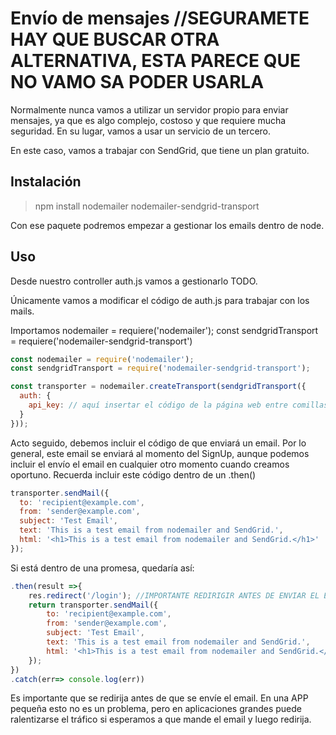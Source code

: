 # Envío de mensajes //SEGURAMETE HAY QUE BUSCAR OTRA ALTERNATIVA, ESTA PARECE QUE NO VAMO SA PODER USARLA

Normalmente nunca vamos a utilizar un servidor propio para enviar mensajes, ya que es algo complejo, costoso y que requiere mucha seguridad.
En su lugar, vamos a usar un servicio de un tercero.

En este caso, vamos a trabajar con SendGrid, que tiene un plan gratuito.


## Instalación

>npm install nodemailer nodemailer-sendgrid-transport

Con ese paquete podremos empezar a gestionar los emails dentro de node.

## Uso

Desde nuestro controller auth.js vamos a gestionarlo TODO.

Únicamente vamos a modificar el código de auth.js para trabajar con los mails.

Importamos nodemailer = requiere('nodemailer');
const sendgridTransport = requiere('nodemailer-sendgrid-transport')

```javascript
const nodemailer = require('nodemailer');
const sendgridTransport = require('nodemailer-sendgrid-transport');

const transporter = nodemailer.createTransport(sendgridTransport({
  auth: {
    api_key: // aquí insertar el código de la página web entre comillas 'SG.irOLRZ...'
  }
}));

```

Acto seguido, debemos incluir el código de que enviará un email. Por lo general, este email se enviará al momento del SignUp, aunque podemos incluir el envío el email en cualquier otro momento cuando creamos oportuno.
Recuerda incluir este código dentro de un .then()

```javascript
transporter.sendMail({
  to: 'recipient@example.com',
  from: 'sender@example.com',
  subject: 'Test Email',
  text: 'This is a test email from nodemailer and SendGrid.',
  html: '<h1>This is a test email from nodemailer and SendGrid.</h1>'
});

```

Si está dentro de una promesa, quedaría así:

```javascript
.then(result =>{
    res.redirect('/login'); //IMPORTANTE REDIRIGIR ANTES DE ENVIAR EL EMAIL, PARA EVITAR QUE SE QUEDE ATASCADO EL TRÁFICO
    return transporter.sendMail({
        to: 'recipient@example.com',
        from: 'sender@example.com',
        subject: 'Test Email',
        text: 'This is a test email from nodemailer and SendGrid.',
        html: '<h1>This is a test email from nodemailer and SendGrid.</h1>'
    });  
})
.catch(err=> console.log(err))

```

Es importante que se redirija antes de que se envíe el email. En una APP pequeña esto no es un problema, pero en aplicaciones grandes puede ralentizarse el tráfico si esperamos a que mande el email y luego redirija.